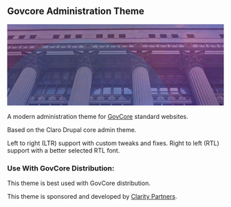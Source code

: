 ## Govcore Administration Theme

[![](images/govcore-md.jpg)](https://www.drupal.org/project/govcore)

A modern administration theme for
 [GovCore](https://www.drupal.org/project/govcore) standard websites.

Based on the Claro Drupal core admin theme.

Left to right (LTR) support with custom tweaks and fixes.
Right to left (RTL) support with a better selected RTL font.

### Use With GovCore Distribution:
This theme is best used with GovCore distribution.

This theme is sponsored and developed
 by [Clarity Partners](https://www.claritypartners.com).
